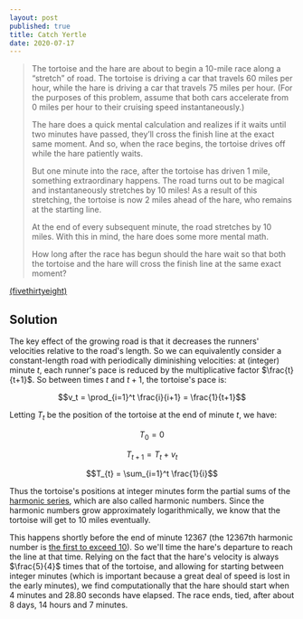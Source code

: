 ```yaml
---
layout: post
published: true
title: Catch Yertle
date: 2020-07-17
---
```


>The tortoise and the hare are about to begin a 10-mile race along a “stretch” of road. The tortoise is driving a car that travels 60 miles per hour, while the hare is driving a car that travels 75 miles per hour. (For the purposes of this problem, assume that both cars accelerate from 0 miles per hour to their cruising speed instantaneously.)
>
>The hare does a quick mental calculation and realizes if it waits until two minutes have passed, they’ll cross the finish line at the exact same moment. And so, when the race begins, the tortoise drives off while the hare patiently waits.
>
>But one minute into the race, after the tortoise has driven 1 mile, something extraordinary happens. The road turns out to be magical and instantaneously stretches by 10 miles! As a result of this stretching, the tortoise is now 2 miles ahead of the hare, who remains at the starting line.
>
>At the end of every subsequent minute, the road stretches by 10 miles. With this in mind, the hare does some more mental math.
>
>How long after the race has begun should the hare wait so that both the tortoise and the hare will cross the finish line at the same exact moment?

[(fivethirtyeight)](https://fivethirtyeight.com/features/can-the-hare-beat-the-tortoise/)

<!--more-->

## Solution

The key effect of the growing road is that it decreases the runners' velocities relative to the road's length. So we can equivalently consider a constant-length road with periodically diminishing velocities: at (integer) minute $t$, each runner's pace is reduced by the multiplicative factor $\frac{t}{t+1}$. So between times $t$ and $t+1$, the tortoise's pace is:

$$v_t = \prod_{i=1}^t \frac{i}{i+1} = \frac{1}{t+1}$$

Letting $T_t$ be the position of the tortoise at the end of minute $t$, we have:

$$T_0 = 0$$

$$T_{t+1} = T_t + v_t$$

$$T_{t} = \sum_{i=1}^t \frac{1}{i}$$

Thus the tortoise's positions at integer minutes form the partial sums of the [harmonic series](https://en.wikipedia.org/wiki/Harmonic_series_(mathematics)), which are also called harmonic numbers. Since the harmonic numbers grow approximately logarithmically, we know that the tortoise will get to $10$ miles eventually. 

This happens shortly before the end of minute $12367$ (the $12367$th harmonic number is [the first to exceed $10$](https://oeis.org/A004080)). So we'll time the hare's departure to reach the line at that time. Relying on the fact that the hare's velocity is always $\frac{5}{4}$ times that of the tortoise, and allowing for starting between integer minutes (which is important because a great deal of speed is lost in the early minutes), we find computationally that the hare should start when $4$ minutes and $28.80$ seconds have elapsed. The race ends, tied, after about $8$ days, $14$ hours and $7$ minutes.

<br>